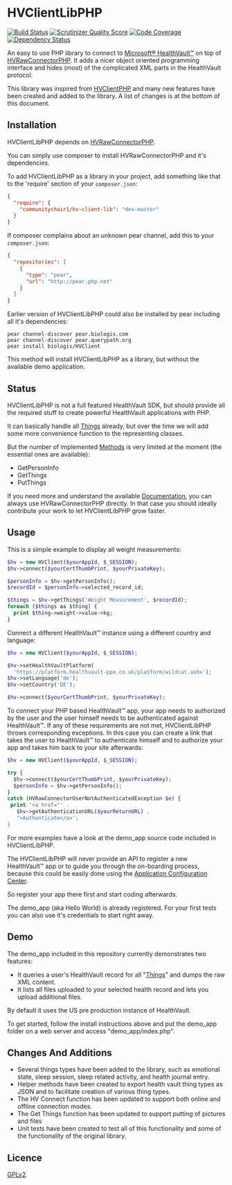HVClientLibPHP
==============
[![Build Status](https://travis-ci.org/BillysInterns/hv-client.png?branch=master)](https://travis-ci.org/BillysInterns/hv-client)
[![Scrutinizer Quality Score](https://scrutinizer-ci.com/g/BillysInterns/hv-client/badges/quality-score.png?s=d2c0e29fd9992c71ac7dca6210198d42ac3ee52b)](https://scrutinizer-ci.com/g/BillysInterns/hv-client/)
[![Code Coverage](https://scrutinizer-ci.com/g/BillysInterns/hv-client/badges/coverage.png?s=279553c6fd46e5797c5178fc1a920816695389c9)](https://scrutinizer-ci.com/g/BillysInterns/hv-client/)
[![Dependency Status](https://gemnasium.com/BillysInterns/hv-client.png)](https://gemnasium.com/BillysInterns/hv-client)

An easy to use PHP library to connect to
[Microsoft® HealthVault™](https://www.healthvault.com/)
on top of
[HVRawConnectorPHP](https://github.com/communitychair1/HVRawConnectorPHP).
It adds a nicer object oriented programming interface and hides (most) of the
complicated XML parts in the HealthVault protocol.

This library was inspired from [HVClientPHP](https://github.com/mkalkbrenner/HVClientLibPHP) and many new features have been created and added to the library. A list of changes is at the bottom of this document.


Installation
------------

HVClientLibPHP depends on
[HVRawConnectorPHP](https://github.com/communitychair1/HVRawConnectorPHP).

You can simply use composer to install HVRawConnectorPHP and it's dependencies.

To add HVClientLibPHP as a library in your project, add something like that to
the 'require' section of your `composer.json`:

```json
{
  "require": {
    "communitychair1/hv-client-lib": "dev-master"
  }
}
```

If composer complains about an unknown pear channel, add this to your `composer.json`:
```json
{
  "repositories": [
    {
      "type": "pear",
      "url": "http://pear.php.net"
    }
  ]
}
```

Earlier version of HVClientLibPHP could also be installed by pear including all
it's dependencies:

    pear channel-discover pear.biologis.com
    pear channel-discover pear.querypath.org
    pear install biologis/HVClient

This method will install HVClientLibPHP as a library, but without the
available demo application.


Status
------

HVClientLibPHP is not a full featured HealthVault SDK, but should provide all
the required stuff to create powerful HealthVault applications with PHP.

It can basically handle all
[Things](http://developer.healthvault.com/pages/types/types.aspx) already,
but over the time we will add some more convenience function to the representing
classes.

But the number of implemented
[Methods](http://developer.healthvault.com/pages/methods/methods.aspx) is very
limited at the moment (the essential ones are available):
* GetPersonInfo
* GetThings
* PutThings

If you need more and understand the available
[Documentation](http://developer.healthvault.com/default.aspx), you can always
use HVRawConnectorPHP directly. In that case you should ideally contribute your
work to let HVClientLibPHP grow faster.


Usage
-----

This is a simple example to display all weight measurements:

```php
$hv = new HVClient($yourAppId, $_SESSION);
$hv->connect($yourCertThumbPrint, $yourPrivateKey);

$personInfo = $hv->getPersonInfo();
$recordId = $personInfo->selected_record_id;

$things = $hv->getThings('Weight Measurement', $recordId);
foreach ($things as $thing) {
  print $thing->weight->value->kg;
}
```

Connect a different HealthVault™ instance using a different country and
language:

```php
$hv = new HVClient($yourAppId, $_SESSION);

$hv->setHealthVaultPlatform(
  'https://platform.healthvault-ppe.co.uk/platform/wildcat.ashx');
$hv->setLanguage('de');
$hv->setCountry('DE');

$hv->connect($yourCertThumbPrint, $yourPrivateKey);
```

To connect your PHP based HealthVault™ app, your app needs to authorized by
the user and the user himself needs to be authenticated against HealthVault™.
If any of these requirements are not met, HVClientLibPHP throws corresponding
exceptions. In this case you can create a link that takes the user to
HealthVault™ to authenticate himself and to authorize your app and takes him
back to your site afterwards:

```php
$hv = new HVClient($yourAppId, $_SESSION);

try {
  $hv->connect($yourCertThumbPrint, $yourPrivateKey);
  $personInfo = $hv->getPersonInfo();
}
catch (HVRawConnectorUserNotAuthenticatedException $e) {
 print '<a href="' .
   $hv->getAuthenticationURL($yourReturnURL) .
   ">Authenticate</a>';
}
```

For more examples have a look at the demo_app source code included in
HVClientLibPHP.

The HVClientLibPHP will never provide an API to register a new HealthVault™ app
or to guide you through the on-boarding process, because this could be easily
done using the
[Application Configuration Center](http://config.healthvault-ppe.com/).

So register your app there first and start coding afterwards.

The demo_app (aka Hello World) is already registered. For your first tests you
can also use it's credentials to start right away.


Demo
----

The demo_app included in this repository currently demonstrates two features:
* It queries a user's HealthVault record for all
"[Things](http://developer.healthvault.com/pages/types/types.aspx)" and dumps the
raw XML content.
* It lists all files uploaded to your selected health record and lets you upload
additional files.

By default it uses the US pre production instance of HealthVault.

To get started, follow the install instructions above and put the demo_app folder
on a web server and access "demo_app/index.php".

Changes And Additions
---------------------

- Several things types have been added to the library, such as emotional state, sleep session, sleep related activity, and health journal entry. 
- Helper methods have been created to export health vault thing types as JSON and to facilitate creation of various thing types.
- The HV Connect function has been updated to support both online and offline connection modes.
- The Get Things function has been updated to support putting of pictures and files
- Unit tests have been created to test all of this functionality and some of the functionality of the original library.

Licence
-------

[GPLv2](https://raw.github.com/BillysInterns/hv-client/master/LICENSE.md).
